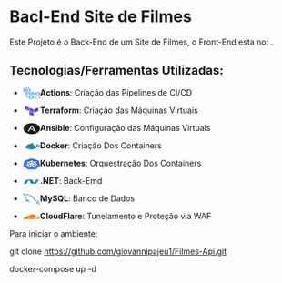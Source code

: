 # Bacl-End Site de Filmes

Este Projeto é o Back-End de um Site de Filmes, o Front-End esta no: .

## Tecnologias/Ferramentas Utilizadas:

- <img align="left" height="20" width="30" src="https://raw.githubusercontent.com/devicons/devicon/master/icons/githubactions/githubactions-original.svg"> **Actions**: Criação das Pipelines de CI/CD

- <img align="left" height="20" width="30" src="https://raw.githubusercontent.com/devicons/devicon/master/icons/terraform/terraform-original.svg"> **Terraform**: Criação das Máquinas Virtuais

- <img align="left" height="20" width="30" src="https://raw.githubusercontent.com/devicons/devicon/master/icons/ansible/ansible-original.svg"> **Ansible**: Configuração das Máquinas Virtuais

- <img align="left" height="20" width="30" src="https://raw.githubusercontent.com/devicons/devicon/master/icons/docker/docker-original.svg"> **Docker**: Criação Dos Containers

- <img align="left" height="20" width="30" src="https://raw.githubusercontent.com/devicons/devicon/master/icons/kubernetes/kubernetes-original.svg"> **Kubernetes**: Orquestração Dos Containers

- <img align="left" height="20" width="30" src="https://raw.githubusercontent.com/devicons/devicon/master/icons/dot-net/dot-net-original.svg"> **.NET**: Back-Emd

- <img align="left" height="20" width="30" src="https://raw.githubusercontent.com/devicons/devicon/master/icons/mysql/mysql-original.svg"> **MySQL**: Banco de Dados

- <img align="left" height="20" width="30" src="https://raw.githubusercontent.com/devicons/devicon/master/icons/cloudflare/cloudflare-original.svg"> **CloudFlare**: Tunelamento e Proteção via WAF

Para iniciar o ambiente:

git clone https://github.com/giovannipajeu1/Filmes-Api.git

docker-compose up -d 
